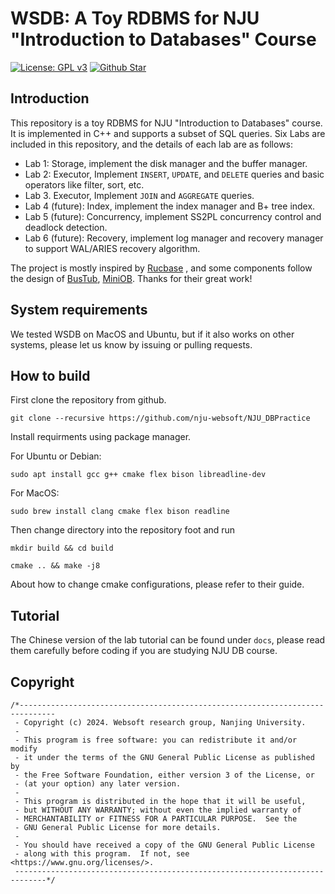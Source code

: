 # WSDB: A Toy RDBMS for NJU "Introduction to Databases" Course

[![License: GPL v3](https://img.shields.io/badge/License-GPLv3-blue.svg)](https://www.gnu.org/licenses/gpl-3.0)    [![Github Star](https://img.shields.io/github/stars/nju-websoft/NJU_DBPractice.svg)](https://github.com/nju-websoft/NJU_DBPractice)

## Introduction

This repository is a toy RDBMS for NJU "Introduction to Databases" course. It is implemented in C++ and supports a
subset of SQL queries.
Six Labs are included in this repository, and the details of each lab are as follows:

* Lab 1: Storage, implement the disk manager and the buffer manager.
* Lab 2: Executor, Implement `INSERT`, `UPDATE`, and `DELETE` queries and basic operators like filter, sort, etc.
* Lab 3. Executor, Implement `JOIN` and `AGGREGATE` queries.
* Lab 4 (future): Index, implement the index manager and B+ tree index.
* Lab 5 (future): Concurrency, implement SS2PL concurrency control and deadlock detection.
* Lab 6 (future): Recovery, implement log manager and recovery manager to support WAL/ARIES recovery algorithm.

The project is mostly inspired by [Rucbase](https://github.com/ruc-deke/rucbase-lab)
, and some components follow the design of
 [BusTub](https://github.com/cmu-db/bustub),  [MiniOB](https://github.com/oceanbase/miniob). Thanks for their great work!

## System requirements

We tested WSDB on MacOS and Ubuntu, but if it also works on other systems, please let us know by issuing
or pulling requests.

## How to build

First clone the repository from github.

```shell
git clone --recursive https://github.com/nju-websoft/NJU_DBPractice
```

Install requirments using package manager.

For Ubuntu or Debian:

```shell
sudo apt install gcc g++ cmake flex bison libreadline-dev
```

For MacOS:

```shell
sudo brew install clang cmake flex bison readline
```

Then change directory into the repository foot and run

```shell
mkdir build && cd build
```

```shell
cmake .. && make -j8
```

About how to change cmake configurations, please refer to their guide.

## Tutorial

The Chinese version of the lab tutorial can be found under `docs`, please read them carefully before coding if you are
studying NJU DB course.

## Copyright

```text
/*------------------------------------------------------------------------------
 - Copyright (c) 2024. Websoft research group, Nanjing University.
 -
 - This program is free software: you can redistribute it and/or modify
 - it under the terms of the GNU General Public License as published by
 - the Free Software Foundation, either version 3 of the License, or
 - (at your option) any later version.
 -
 - This program is distributed in the hope that it will be useful,
 - but WITHOUT ANY WARRANTY; without even the implied warranty of
 - MERCHANTABILITY or FITNESS FOR A PARTICULAR PURPOSE.  See the
 - GNU General Public License for more details.
 -
 - You should have received a copy of the GNU General Public License
 - along with this program.  If not, see <https://www.gnu.org/licenses/>.
 -----------------------------------------------------------------------------*/
```
